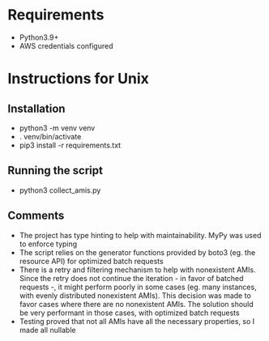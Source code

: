 # Requirements
* Python3.9+
* AWS credentials configured

# Instructions for Unix

## Installation
* python3 -m venv venv
* . venv/bin/activate
* pip3 install -r requirements.txt

## Running the script
* python3 collect_amis.py

## Comments
* The project has type hinting to help with maintainability. MyPy was used to enforce typing
* The script relies on the generator functions provided by boto3 (eg. the resource API) for optimized batch requests
* There is a retry and filtering mechanism to help with nonexistent AMIs. Since the retry does not continue the iteration - in favor of batched requests -, it might perform poorly in some cases (eg. many instances, with evenly distributed nonexistent AMIs). This decision was made to favor cases where there are no nonexistent AMIs. The solution should be very performant in those cases, with optimized batch requests
* Testing proved that not all AMIs have all the necessary properties, so I made all nullable
